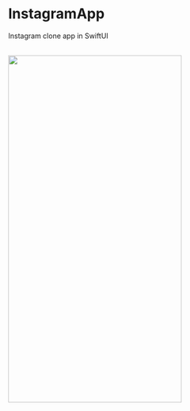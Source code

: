# InstagramApp
Instagram clone app in SwiftUI

<br>
<img src="https://user-images.githubusercontent.com/6122888/185493009-42d3d87b-68a6-4f2e-8a4b-f95e30b650eb.png" width="350" height="700">
